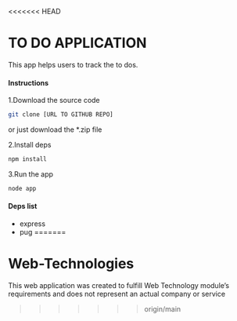 <<<<<<< HEAD
# TO DO APPLICATION 

This app helps users to track the to dos.

#### Instructions 
1.Download the source code 

```bash
git clone [URL TO GITHUB REPO]
```
or just download the *.zip file 

2.Install deps 
```bash
npm install
```
3.Run the app
```bash
node app
```
#### Deps list 

- express 
- pug
=======
# Web-Technologies
This web application was created to fulfill Web Technology module’s requirements and does not represent an actual company or service
>>>>>>> origin/main

